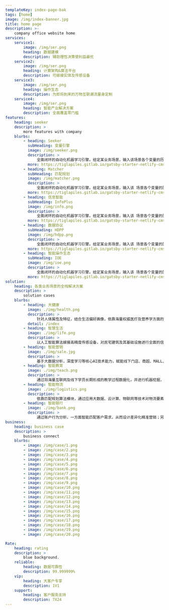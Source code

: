 ```yaml
---
templateKey: index-page-bak
tags: [home]
image: /img/index-banner.jpg
title: home page
description: >-
    company office website home
services:
    service1:
        image: /img/ser.png
        heading: 数据建模
        description: 辅助理性决策使利益最优
    service2:
        image: /img/ser.png
        heading: 计算架构&算法平台
        description: 可嫁接实体及传感设备
    service3:
        image: /img/ser.png
        heading: 操作生态
        description: 为即将到来的万物互联潮流量身定制
    service4:
        image: /img/ser.png
        heading: 智能产业解决方案
        description: 全面覆盖零门槛
features:
    heading: seeker
    description: >
        more features with company
    blurbs:
        - heading: Seeker
          subHeading: 变量引擎
          image: /img/seeker.png
          description: >
              全面闭环的自动化机器学习引擎。给定某业务场景，输入该场景各个变量的历史数据，变量引擎即能根据历史数据进行自主学习，挖掘出深层次的场景知识， 形成变量之间的关联图谱。依托关联图谱，客户可对部分变量 进行赋值，图谱便可对未被赋值的变量进行实时预测，实现渗透式的场景数据/变量深度挖掘。
          more: https://tiglapiles.gitlab.io/gatsby-starter-netlify-cms/
        - heading: Matcher
          subHeading: 匹配规划
          image: /img/matcher.png
          description: >
              全面闭环的自动化机器学习引擎。给定某业务场景，输入该 场景各个变量的历史数据，变量引擎即能根据历史数据进行自主学习，挖掘出深 层次的场景知识，形成变量之间的关联图谱。依托关联图谱，客户可对部分变量 进行赋值，图谱便可对未被赋值的变量进行实时预测，实现渗透式的场景数据/变量深度挖掘。
          more: https://tiglapiles.gitlab.io/gatsby-starter-netlify-cms/
        - heading: 信息智能
          subHeading: InfoPlus
          image: /img/info.png
          description: >
              全面闭环的自动化机器学习引擎。给定某业务场景，输入该 场景各个变量的历史数据，变量引擎即能根据历史数据进行自主学习，挖掘出深 层次的场景知识，形成变量之间的关联图谱。依托关联图谱，客户可对部分变量 进行赋值，图谱便可对未被赋值的变量进行实时预测，实现渗透式的场景数据/变量深度挖掘。
          more: https://tiglapiles.gitlab.io/gatsby-starter-netlify-cms/
        - heading: 数据协议
          subHeading: HDPP
          image: /img/hdpp.png
          description: >
              全面闭环的自动化机器学习引擎。给定某业务场景，输入该 场景各个变量的历史数据，变量引擎即能根据历史数据进行自主学习，挖掘出深 层次的场景知识，形成变量之间的关联图谱。依托关联图谱，客户可对部分变量 进行赋值，图谱便可对未被赋值的变量进行实时预测，实现渗透式的场景数据/变量深度挖掘。
          more: https://tiglapiles.gitlab.io/gatsby-starter-netlify-cms/
        - heading: 智能操作生态
          subHeading: IOE
          image: /img/ioe.png
          description: >
              全面闭环的自动化机器学习引擎。给定某业务场景，输入该 场景各个变量的历史数据，变量引擎即能根据历史数据进行自主学习，挖掘出深 层次的场景知识，形成变量之间的关联图谱。依托关联图谱，客户可对部分变量 进行赋值，图谱便可对未被赋值的变量进行实时预测，实现渗透式的场景数据/变量深度挖掘。
          more: https://tiglapiles.gitlab.io/gatsby-starter-netlify-cms/
solution:
    heading: 各类业务场景的全栈解决方案
    description: >
        solution cases
    blurbs:
        - heading: 大健康
          image: ./img/health.png
          description: >
              针对人体属性及特征，结合生活偏好画像，依靠海量权威医疗及营养学方面的文献构建健康知识图谱，对每个人的健康进行全周期的全面监护。包括结合人体症状进行智能诊断、根据生活现状生成智能食谱、嫁接权威人体属性采集设备以实现生理状况的全方位预测与解析。
          detail: /index
        - heading: 智慧生活
          image: ./img/life.png
          description: >
              以人工智能算法嫁接高精度传感设备，对民宅建筑及其基础设施进行全面的信息化，营造闭环的智能化应用生态。能够针对智能拾取、资源整合及分配、安防监控、行为捕捉跟踪、住户画像生成、生活模式优化等环节赋予高性能的人工智能算力支持。
        - heading: 智能营销
          image: ./img/sale.jpg
          description: >
              基于大数据分析，深度学习等核心AI技术能力，赋能线下门店、商超、MALL、品牌商各类零售业态，助力会员管理、客流分析、商品结算、货品陈列稽查、物流库存分析、客户画像及广告精准投放等业务场景升级，提升商业效率。
        - heading: 智能教育
          image: ./img/teach.png
          description: >
              通过将海量互联网及线下学员长期形成的教学过程数据化，并进行机器挖掘，得到包括自动批改、拍照识别、语音授课等在内的专业化定制化教育模式和教学内容。同时开发线下智慧校园，提供校园安全、课堂表现等重要板块的线下AI+应用。
        - heading: 智能物流
          image: ./img/logistics.png
          description: >
              依靠匹配规划算法模块，通过应用大数据、云计算、物联网等技术对物流要素进行数字化，结合运筹学及深度学习算法，对物流方面问题如寻找货物与运货载体及其运货渠道的最优匹配方案进行深层次挖掘。支持自定义匹配规划问题的建模及目标函数搭建。
        - heading: 智能银行
          image: ./img/bank.png
          description: >
              通过账户行为分析，一方面智能匹配客户需求，从而设计差异化精准营销；另一方面利用大数据预测用户风险，评估信用等级，基于AI反洗钱反诈骗算法构建完整的反欺诈体系。
business:
    heading: business case
    description: >
        business connect
    blurbs:
        - image: /img/case/1.png
        - image: /img/case/2.png
        - image: /img/case/3.png
        - image: /img/case/4.png
        - image: /img/case/5.png
        - image: /img/case/6.png
        - image: /img/case/7.png
        - image: /img/case/8.png
        - image: /img/case/9.png
        - image: /img/case/10.png
        - image: /img/case/11.png
        - image: /img/case/12.png
        - image: /img/case/13.png
        - image: /img/case/14.png
        - image: /img/case/15.png
        - image: /img/case/16.png
        - image: /img/case/17.png
        - image: /img/case/18.png
        - image: /img/case/19.png
        - image: /img/case/20.png

Rate:
    heading: rating
    description: >
        blue background.
    reliable:
        heading: 数据可靠性
        description: 99.999999%
    vip:
        heading: 大客户专享
        description: 1V1
    support:
        heading: 客户服务支持
        description: 7X24
---
```

